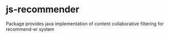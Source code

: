 # js-recommender
Package provides java implementation of content collaborative filtering for recommend-er system
